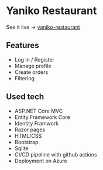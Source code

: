 # Yaniko Restaurant

See it live -> [yaniko-restaurant](https://yaniko-restaurant-fyfxfbbddqe4dqh0.eastus-01.azurewebsites.net/)

## Features

-   Log in / Register
-   Manage profile
-   Create orders
-   Filtering

## Used tech

-   ASP.NET Core MVC
-   Entity Framework Core
-   Identity Framwork
-   Razor pages
-   HTML/CSS
-   Bootstrap
-   Sqlite
-   CI/CD pipeline with github actions
-   Deployment on Azure
